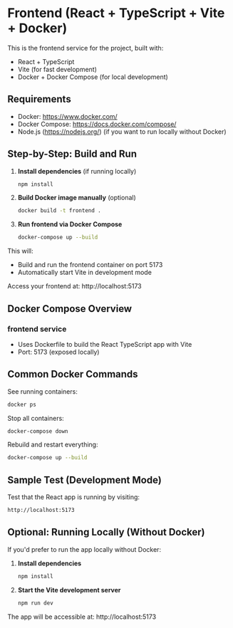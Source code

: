 # Frontend (React + TypeScript + Vite + Docker)

This is the frontend service for the project, built with:
- React + TypeScript
- Vite (for fast development)
- Docker + Docker Compose (for local development)

## Requirements

- Docker: https://www.docker.com/
- Docker Compose: https://docs.docker.com/compose/
- Node.js (https://nodejs.org/) (if you want to run locally without Docker)

## Step-by-Step: Build and Run

1. **Install dependencies** (if running locally)
   ```bash
   npm install
   ```

2. **Build Docker image manually** (optional)
   ```bash
   docker build -t frontend .
   ```

3. **Run frontend via Docker Compose**
   ```bash
   docker-compose up --build
   ```

This will:
- Build and run the frontend container on port 5173
- Automatically start Vite in development mode

Access your frontend at: http://localhost:5173

## Docker Compose Overview

### frontend service
- Uses Dockerfile to build the React TypeScript app with Vite
- Port: 5173 (exposed locally)

## Common Docker Commands

See running containers:
   ```bash
   docker ps
   ```
Stop all containers:
   ```bash
   docker-compose down
   ```
Rebuild and restart everything:
   ```bash
   docker-compose up --build
   ```

## Sample Test (Development Mode)

Test that the React app is running by visiting:
   ```bash
   http://localhost:5173
   ```

## Optional: Running Locally (Without Docker)

If you'd prefer to run the app locally without Docker:
1. **Install dependencies**
   ```bash
   npm install
   ```
   
2. **Start the Vite development server**
   ```bash
   npm run dev
   ```

The app will be accessible at: http://localhost:5173